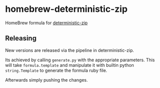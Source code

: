 homebrew-deterministic-zip
===

HomeBrew formula for [deterministic-zip](https://github.com/timo-reymann/deterministic-zip)


## Releasing

New versions are released via the pipeline in deterministic-zip.

Its achieved by calling `generate.py` with the appropriate parameters.
This will take `formula.template` and manipulate it with builtin python `string.Template` to generate the formula ruby file.

Afterwards simply pushing the changes.

